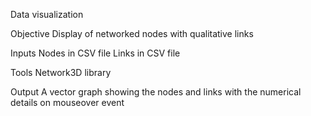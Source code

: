 Data visualization

Objective
Display of networked nodes with qualitative links

Inputs
Nodes in CSV file
Links in CSV file

Tools
Network3D library

Output
A vector graph showing the nodes and links with the numerical details on mouseover event
